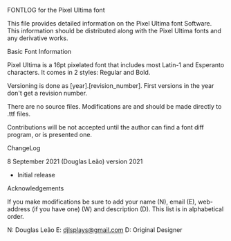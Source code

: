 FONTLOG for the Pixel Ultima font

This file provides detailed information on the Pixel Ultima
font Software. This information should be distributed along
with the Pixel Ultima fonts and any derivative works.

Basic Font Information

Pixel Ultima is a 16pt pixelated font that includes most Latin-1
and Esperanto characters. It comes in 2 styles: Regular and
Bold.

Versioning is done as [year].[revision_number]. First versions
in the year don't get a revision number.

There are no source files. Modifications are and should be 
made directly to .ttf files.

Contributions will be not accepted until the author can find
a font diff program, or is presented one.

ChangeLog

8 September 2021 (Douglas Leão) version 2021
- Initial release

Acknowledgements

If you make modifications be sure to add your name (N), email
(E), web-address (if you have one) (W) and description (D). 
This list is in alphabetical order.

N: Douglas Leão
E: djlsplays@gmail.com
D: Original Designer
